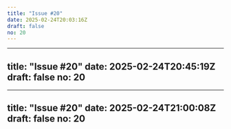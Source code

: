 ```yaml
---
title: "Issue #20"
date: 2025-02-24T20:03:16Z
draft: false
no: 20
---
```

---
title: "Issue #20"
date: 2025-02-24T20:45:19Z
draft: false
no: 20
---
---
title: "Issue #20"
date: 2025-02-24T21:00:08Z
draft: false
no: 20
---
